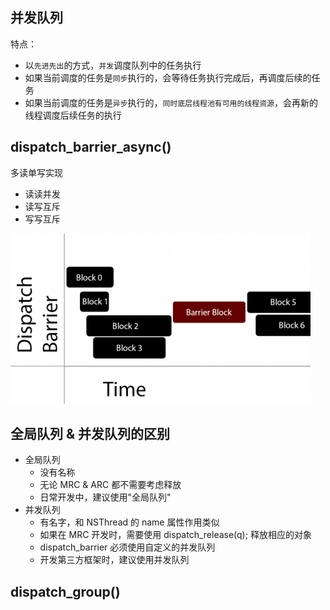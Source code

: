 ## 并发队列

特点：
* 以`先进先出`的方式，`并发`调度队列中的任务执行
* 如果当前调度的任务是`同步`执行的，会等待任务执行完成后，再调度后续的任务
* 如果当前调度的任务是`异步`执行的，`同时底层线程池有可用的线程资源`，会再新的线程调度后续任务的执行

## dispatch_barrier_async()

多读单写实现

* 读读并发
* 读写互斥
* 写写互斥

![dispatch_barrier](images/3.png)


## 全局队列 & 并发队列的区别

* 全局队列
  * 没有名称
  * 无论 MRC & ARC 都不需要考虑释放
  * 日常开发中，建议使用"全局队列"
* 并发队列
  * 有名字，和 NSThread 的 name 属性作用类似
  * 如果在 MRC 开发时，需要使用 dispatch_release(q); 释放相应的对象
  * dispatch_barrier 必须使用自定义的并发队列
  * 开发第三方框架时，建议使用并发队列

## dispatch_group()
